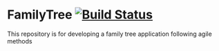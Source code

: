# FamilyTree [![Build Status](https://travis-ci.com/namanyadav/FamilyTree.svg?branch=master)](https://travis-ci.com/namanyadav/FamilyTree)
This repository is for developing a family tree application following agile methods

